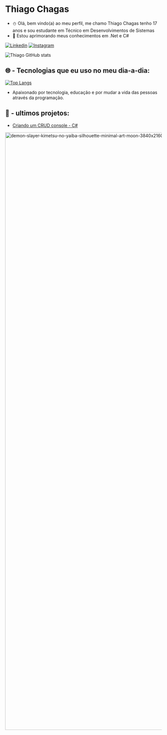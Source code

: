 # Thiago Chagas 
- ⛄ Olá, bem vindo(a) ao meu perfil, me chamo Thiago Chagas tenho 17 anos e sou estudante em Técnico em Desenvolvimentos de Sistemas
- 🌱 Estou aprimorando meus conhecimentos em .Net e C#


[![Linkedin](https://img.shields.io/badge/LinkedIn-0077B5?style=for-the-badge&logo=linkedin&logoColor=white)](https://linkedin.com/in/thiago-chagas-5213b8252/)
[![Instagram](https://img.shields.io/badge/Instagram-E4405F?style=for-the-badge&logo=instagram&logoColor=white)](https://instagram.com/thiago_ch2)

![Thiago GitHub stats](https://github-readme-stats.vercel.app/api?username=ThiagoCh12&show_icons=true&theme=dark)

## 🌐 - Tecnologias que eu uso no meu dia-a-dia:

[![Top Langs](https://github-readme-stats.vercel.app/api/top-langs/?username=ThiagoCh12&hide_compact=true)](https://github.com/ThiagoCh12/github-readme-stats)


- Apaixonado por tecnologia, educação e por mudar a vida das pessoas através da programação.

## 🚀 - ultimos projetos:
- [Criando um CRUD console - C#](https://github.com/ThiagoCh12/CRUD-EM-CONSOLE/blob/main/ConsoleApp1/Program.cs)<br/>
<img width="1920" alt="demon-slayer-kimetsu-no-yaiba-silhouette-minimal-art-moon-3840x2160-8306" src="https://user-images.githubusercontent.com/115367029/233213561-8cbfa356-80e3-48ec-acd2-a36a4361b197.png">
